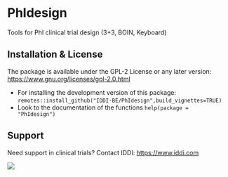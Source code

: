 # PhIdesign
Tools for PhI clinical trial design (3+3, BOIN, Keyboard)

## Installation & License

The package is available under the GPL-2 License or any later version: https://www.gnu.org/licenses/gpl-2.0.html

- For installing the development version of this package: `remotes::install_github("IDDI-BE/PhIdesign",build_vignettes=TRUE)`
- Look to the documentation of the functions `help(package = "PhIdesign")`

## Support

Need support in clinical trials?
Contact IDDI: https://www.iddi.com

![](https://avatars3.githubusercontent.com/u/66465772?s=200&v=4)
